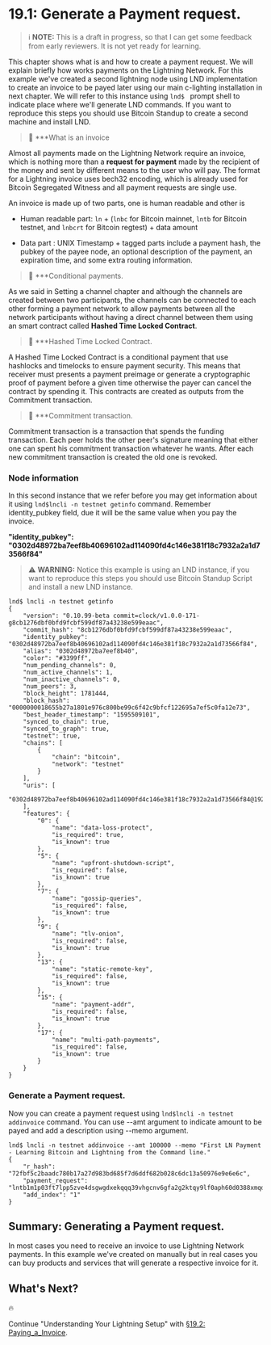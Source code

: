 
# 19.1: Generate a Payment request.

> :information_source: **NOTE:** This is a draft in progress, so that I can get some feedback from early reviewers. It is not yet ready for learning.

This chapter shows what is and how to create a payment request.  We will explain briefly how works payments on the Lightning Network.
For this example we've created a second lightning node using LND implementation to create an invoice to be payed later using our main c-lighting installation in next chapter.  We will refer to this instance using `lnd$ ` prompt shell to indicate place where we'll generate LND commands.   If you want to reproduce this steps you should use Bitcoin Standup to create a second machine and install LND.

> :book: ***What is an invoice

Almost all payments made on the Lightning Network require an invoice, which is nothing more than a **request for payment** made by the recipient of the money and sent by different means to the user who will pay.  The format for a Lightning invoice uses bech32 encoding, which is already used for Bitcoin Segregated Witness and all payment requests are single use.

An invoice is made up of two parts,  one is human readable and other is 

- Human readable part: `ln` + (`lnbc` for Bitcoin mainnet, `lntb` for Bitcoin testnet, and `lnbcrt` for Bitcoin regtest) + data amount
      
- Data part : UNIX Timestamp + tagged parts include a payment hash, the pubkey of the payee node, an optional description of the payment, an expiration time, and some extra routing information.

> :book: ***Conditional payments.

As we said in Setting a channel chapter and although the channels are created between two participants, the channels can be connected to each other forming a payment network to allow payments between all the network participants without having a direct channel between them using an smart contract called **Hashed Time Locked Contract**.

> :book: ***Hashed Time Locked Contract.

A Hashed Time Locked Contract is a conditional payment that use hashlocks and timelocks to ensure payment security. This means that receiver must presents a payment preimage or generate a cryptographic proof of payment before a given time otherwise the payer can cancel the contract by spending it.   This contracts are created as outputs from the Commitment transaction.

> :book: ***Commitment transaction.

Commitment transaction is a transaction that spends the funding transaction. Each peer holds the other peer's signature meaning that either one can spent his commitment transaction whatever he wants.  After each new commitment transaction is created the old one is revoked.

### Node information

In this second instance that we refer before you may get information about it using `lnd$lncli -n testnet getinfo` command.   Remember identity_pubkey field,  due it will be the same value when you pay the invoice. 

**"identity_pubkey": "0302d48972ba7eef8b40696102ad114090fd4c146e381f18c7932a2a1d73566f84"**

> :warning: **WARNING:**   Notice this example is using an LND instance,   if you want to reproduce this steps you should use Bitcoin Standup Script and install a new LND instance.

```
lnd$ lncli -n testnet getinfo
{
    "version": "0.10.99-beta commit=clock/v1.0.0-171-g8cb1276dbf0bfd9fcbf599df87a43238e599eaac",
    "commit_hash": "8cb1276dbf0bfd9fcbf599df87a43238e599eaac",
    "identity_pubkey": "0302d48972ba7eef8b40696102ad114090fd4c146e381f18c7932a2a1d73566f84",
    "alias": "0302d48972ba7eef8b40",
    "color": "#3399ff",
    "num_pending_channels": 0,
    "num_active_channels": 1,
    "num_inactive_channels": 0,
    "num_peers": 3,
    "block_height": 1781444,
    "block_hash": "0000000018655b27a1801e976c800be99c6f42c9bfcf122695a7ef5c0fa12e73",
    "best_header_timestamp": "1595509101",
    "synced_to_chain": true,
    "synced_to_graph": true,
    "testnet": true,
    "chains": [
        {
            "chain": "bitcoin",
            "network": "testnet"
        }
    ],
    "uris": [
        "0302d48972ba7eef8b40696102ad114090fd4c146e381f18c7932a2a1d73566f84@192.168.0.22:9736"
    ],
    "features": {
        "0": {
            "name": "data-loss-protect",
            "is_required": true,
            "is_known": true
        },
        "5": {
            "name": "upfront-shutdown-script",
            "is_required": false,
            "is_known": true
        },
        "7": {
            "name": "gossip-queries",
            "is_required": false,
            "is_known": true
        },
        "9": {
            "name": "tlv-onion",
            "is_required": false,
            "is_known": true
        },
        "13": {
            "name": "static-remote-key",
            "is_required": false,
            "is_known": true
        },
        "15": {
            "name": "payment-addr",
            "is_required": false,
            "is_known": true
        },
        "17": {
            "name": "multi-path-payments",
            "is_required": false,
            "is_known": true
        }
    }
}
```

### Generate a Payment request.

Now you can create a payment request using `lnd$lncli -n testnet addinvoice` command.    You can use --amt argument to indicate amount to be payed and add a description using --memo argument.

```
lnd$ lncli -n testnet addinvoice --amt 100000 --memo "First LN Payment - Learning Bitcoin and Lightning from the Command line."
{
    "r_hash": "72fbf5c2baadc780b17a27d983bd685f7d6ddf682b028c6dc13a50976e9e6e6c",
    "payment_request": "lntb1m1p03ft7lpp5zve4dsgwgdxekqqq39vhgcnv6gfa2g2ktqy9lf0aph60d0388xmqdqqcqzpgsp545a9fphd8m5ayplcu8m5845cr4m0zcnyxddwv4g3zm32yprkfd4q9qy9qsq3s4y6cmyvh0qw9qm0sf80llxyyjy9xwrjds7lpkqhzv247jsm6q5me8t9e6ftquma664gz5u4a2rvs0yf4f0mlwtwfs6as5uj5djzhcqpnqlcj",
    "add_index": "1"
}
```

## Summary: Generating a Payment request.

In most cases you need to receive an invoice to use Lightning Network payments. In this example we've created on manually but in real cases you can buy products and services that will generate a respective invoice for it.

## What's Next?

:fire:

Continue "Understanding Your Lightning Setup" with [§19.2: Paying_a_Invoice](19_2_Paying_a_Invoice.md).




